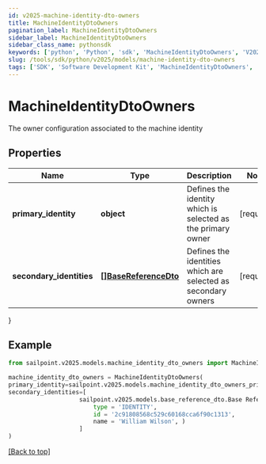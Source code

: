 ```yaml
---
id: v2025-machine-identity-dto-owners
title: MachineIdentityDtoOwners
pagination_label: MachineIdentityDtoOwners
sidebar_label: MachineIdentityDtoOwners
sidebar_class_name: pythonsdk
keywords: ['python', 'Python', 'sdk', 'MachineIdentityDtoOwners', 'V2025MachineIdentityDtoOwners'] 
slug: /tools/sdk/python/v2025/models/machine-identity-dto-owners
tags: ['SDK', 'Software Development Kit', 'MachineIdentityDtoOwners', 'V2025MachineIdentityDtoOwners']
---
```


# MachineIdentityDtoOwners

The owner configuration associated to the machine identity

## Properties

Name | Type | Description | Notes
------------ | ------------- | ------------- | -------------
**primary_identity** | **object** | Defines the identity which is selected as the primary owner | [required]
**secondary_identities** | [**[]BaseReferenceDto**](base-reference-dto) | Defines the identities which are selected as secondary owners | [required]
}

## Example

```python
from sailpoint.v2025.models.machine_identity_dto_owners import MachineIdentityDtoOwners

machine_identity_dto_owners = MachineIdentityDtoOwners(
primary_identity=sailpoint.v2025.models.machine_identity_dto_owners_primary_identity.MachineIdentityDto_owners_primaryIdentity(),
secondary_identities=[
                    sailpoint.v2025.models.base_reference_dto.Base Reference Dto(
                        type = 'IDENTITY', 
                        id = '2c91808568c529c60168cca6f90c1313', 
                        name = 'William Wilson', )
                    ]
)

```
[[Back to top]](#) 

